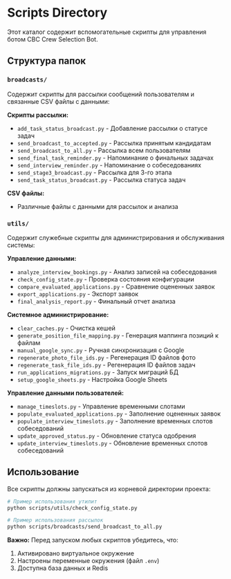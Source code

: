 # Scripts Directory

Этот каталог содержит вспомогательные скрипты для управления ботом CBC Crew Selection Bot.

## Структура папок

### `broadcasts/`
Содержит скрипты для рассылки сообщений пользователям и связанные CSV файлы с данными:

**Скрипты рассылки:**
- `add_task_status_broadcast.py` - Добавление рассылки о статусе задач
- `send_broadcast_to_accepted.py` - Рассылка принятым кандидатам
- `send_broadcast_to_all.py` - Рассылка всем пользователям
- `send_final_task_reminder.py` - Напоминание о финальных задачах
- `send_interview_reminder.py` - Напоминание о собеседованиях
- `send_stage3_broadcast.py` - Рассылка для 3-го этапа
- `send_task_status_broadcast.py` - Рассылка статуса задач

**CSV файлы:**
- Различные файлы с данными для рассылок и анализа

### `utils/`
Содержит служебные скрипты для администрирования и обслуживания системы:

**Управление данными:**
- `analyze_interview_bookings.py` - Анализ записей на собеседования
- `check_config_state.py` - Проверка состояния конфигурации
- `compare_evaluated_applications.py` - Сравнение оцененных заявок
- `export_applications.py` - Экспорт заявок
- `final_analysis_report.py` - Финальный отчет анализа

**Системное администрирование:**
- `clear_caches.py` - Очистка кешей
- `generate_position_file_mapping.py` - Генерация маппинга позиций к файлам
- `manual_google_sync.py` - Ручная синхронизация с Google
- `regenerate_photo_file_ids.py` - Регенерация ID файлов фото
- `regenerate_task_file_ids.py` - Регенерация ID файлов задач
- `run_applications_migrations.py` - Запуск миграций БД
- `setup_google_sheets.py` - Настройка Google Sheets

**Управление данными пользователей:**
- `manage_timeslots.py` - Управление временными слотами
- `populate_evaluated_applications.py` - Заполнение оцененных заявок
- `populate_interview_timeslots.py` - Заполнение временных слотов собеседований
- `update_approved_status.py` - Обновление статуса одобрения
- `update_interview_timeslots.py` - Обновление временных слотов собеседований

## Использование

Все скрипты должны запускаться из корневой директории проекта:

```bash
# Пример использования утилит
python scripts/utils/check_config_state.py

# Пример использования рассылок
python scripts/broadcasts/send_broadcast_to_all.py
```

**Важно:** Перед запуском любых скриптов убедитесь, что:
1. Активировано виртуальное окружение
2. Настроены переменные окружения (файл `.env`)
3. Доступна база данных и Redis
